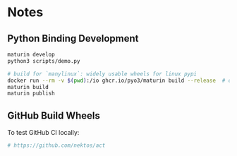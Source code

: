 # Notes

## Python Binding Development

```sh
maturin develop
python3 scripts/demo.py

# build for `manylinux`: widely usable wheels for linux pypi
docker run --rm -v $(pwd):/io ghcr.io/pyo3/maturin build --release  # or other maturin arguments
maturin build
maturin publish
```

## GitHub Build Wheels

To test GitHub CI locally:

```sh
# https://github.com/nektos/act

```
